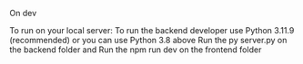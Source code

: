 On dev

To run on your local server:
To run the backend developer use Python 3.11.9 (recommended) or you can use Python 3.8 above
Run the py server.py on the backend folder
and
Run the npm run dev on the frontend folder
